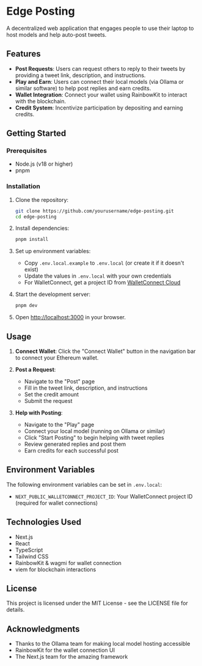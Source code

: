 # Edge Posting

A decentralized web application that engages people to use their laptop to host models and help auto-post tweets.

## Features

- **Post Requests**: Users can request others to reply to their tweets by providing a tweet link, description, and instructions.
- **Play and Earn**: Users can connect their local models (via Ollama or similar software) to help post replies and earn credits.
- **Wallet Integration**: Connect your wallet using RainbowKit to interact with the blockchain.
- **Credit System**: Incentivize participation by depositing and earning credits.

## Getting Started

### Prerequisites

- Node.js (v18 or higher)
- pnpm

### Installation

1. Clone the repository:
   ```bash
   git clone https://github.com/yourusername/edge-posting.git
   cd edge-posting
   ```

2. Install dependencies:
   ```bash
   pnpm install
   ```

3. Set up environment variables:
   - Copy `.env.local.example` to `.env.local` (or create it if it doesn't exist)
   - Update the values in `.env.local` with your own credentials
   - For WalletConnect, get a project ID from [WalletConnect Cloud](https://cloud.walletconnect.com/sign-in)

4. Start the development server:
   ```bash
   pnpm dev
   ```

5. Open [http://localhost:3000](http://localhost:3000) in your browser.

## Usage

1. **Connect Wallet**: Click the "Connect Wallet" button in the navigation bar to connect your Ethereum wallet.

2. **Post a Request**:
   - Navigate to the "Post" page
   - Fill in the tweet link, description, and instructions
   - Set the credit amount
   - Submit the request

3. **Help with Posting**:
   - Navigate to the "Play" page
   - Connect your local model (running on Ollama or similar)
   - Click "Start Posting" to begin helping with tweet replies
   - Review generated replies and post them
   - Earn credits for each successful post

## Environment Variables

The following environment variables can be set in `.env.local`:

- `NEXT_PUBLIC_WALLETCONNECT_PROJECT_ID`: Your WalletConnect project ID (required for wallet connections)

## Technologies Used

- Next.js
- React
- TypeScript
- Tailwind CSS
- RainbowKit & wagmi for wallet connection
- viem for blockchain interactions

## License

This project is licensed under the MIT License - see the LICENSE file for details.

## Acknowledgments

- Thanks to the Ollama team for making local model hosting accessible
- RainbowKit for the wallet connection UI
- The Next.js team for the amazing framework
